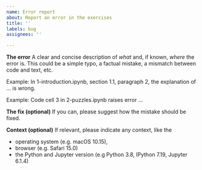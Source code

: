 ```yaml
---
name: Error report
about: Report an error in the exercises
title: ''
labels: bug
assignees: ''

---
```


**The error**
A clear and concise description of _what_ and, if known, _where_ the error is.
This could be a simple typo, a factual mistake, a mismatch between code and text, etc.

Example: In 1-introduction.ipynb, section 1.1, paragraph 2, the explanation of ... is wrong.

Example: Code cell 3 in 2-puzzles.ipynb raises error ...

**The fix (optional)**
If you can, please suggest how the mistake should be fixed.

**Context (optional)**
If relevant, please indicate any context, like the
- operating system (e.g. macOS 10.15),
- browser (e.g. Safari 15.0)
- the Python and Jupyter version (e.g Python 3.8, IPython 7.19, Jupyter 6.1.4)
